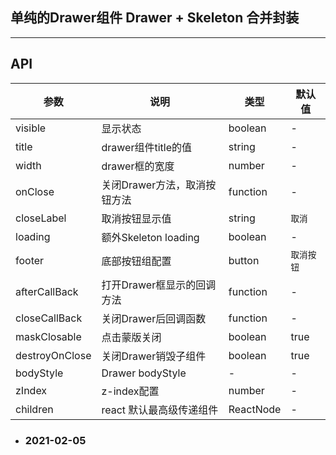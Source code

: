
## 单纯的Drawer组件 Drawer + Skeleton 合并封装

---

## API


| 参数 | 说明 | 类型 | 默认值 |
--- | --- | ---- | ----
| visible | 显示状态 | boolean | -
| title | drawer组件title的值 | string | -
| width | drawer框的宽度 | number | -
| onClose | 关闭Drawer方法，取消按钮方法 | function | -
| closeLabel | 取消按钮显示值 | string | `取消`
| loading | 额外Skeleton loading | boolean | -
| footer | 底部按钮组配置 | button | `取消按钮`
| afterCallBack | 打开Drawer框显示的回调方法 | function | -
| closeCallBack | 关闭Drawer后回调函数 | function | -
| maskClosable | 点击蒙版关闭 | boolean | true
| destroyOnClose | 关闭Drawer销毁子组件 | boolean | true
| bodyStyle | Drawer bodyStyle | - | -
| zIndex | z-index配置 | number | -
| children | react 默认最高级传递组件 | ReactNode | -

- ### 2021-02-05